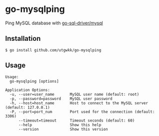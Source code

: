 # go-mysqlping
Ping MySQL database with [go-sql-driver/mysql](https://github.com/go-sql-driver/mysql)

## Installation

```
$ go install github.com/utgwkk/go-mysqlping
```

## Usage

```
Usage:
  go-mysqlping [options]

Application Options:
  -u, --user=user_name       MySQL user name (default: root)
  -p, --password=password    MySQL user password
  -h, --host=host_name       Host to connect to the MySQL server (default: 127.0.0.1)
  -P, --port=port_num        Port used for the connection (default: 3306)
      --timeout=timeout      Timeout seconds (default: 60)
      --help                 Show this help
      --version              Show this version
```
